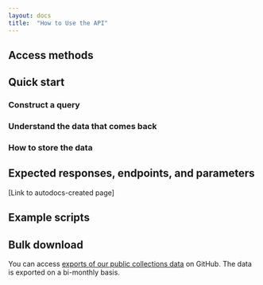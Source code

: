 ```yaml
---
layout: docs
title:  "How to Use the API"
---
```


## Access methods 

## Quick start 

### Construct a query 

### Understand the data that comes back 

### How to store the data 

## Expected responses, endpoints, and parameters 

[Link to autodocs-created page] 

## Example scripts 



## Bulk download 
You can access [exports of our public collections data](https://github.com/RockefellerArchiveCenter/data) on GitHub. The data is exported on a bi-monthly basis.